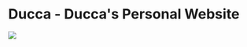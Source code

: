 # Ducca - Ducca's Personal Website

![](https://img.shields.io/github/last-commit/caodoc/weather?style="flat-square"&color="94a4ff")